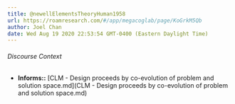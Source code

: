```yaml
---
title: @newellElementsTheoryHuman1958
url: https://roamresearch.com/#/app/megacoglab/page/KoGrkM5Qb
author: Joel Chan
date: Wed Aug 19 2020 22:53:54 GMT-0400 (Eastern Daylight Time)
---
```




###### Discourse Context

- **Informs::** [CLM - Design proceeds by co-evolution of problem and solution space.md](CLM - Design proceeds by co-evolution of problem and solution space.md)

